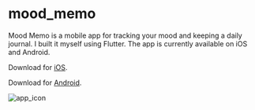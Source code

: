# mood_memo

Mood Memo is a mobile app for tracking your mood and keeping a daily journal. I built it myself using Flutter. The app is currently available on iOS and Android. 

Download for [iOS](https://apps.apple.com/us/app/mood-memo/id6451342285).

Download for [Android](https://play.google.com/store/apps/details?id=com.evansmith.mood_memo).

![app_icon](https://github.com/EvanSmith93/mood-memo/assets/72663440/0a5c2c23-f572-4782-a9e4-cf34b42eea1f)
